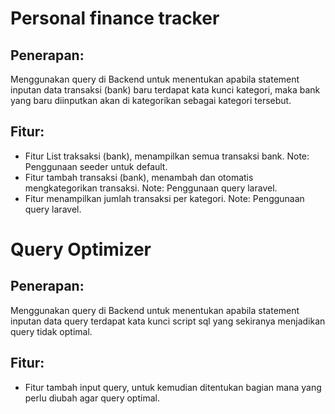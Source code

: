 # Personal finance tracker
## Penerapan:
Menggunakan query di Backend untuk menentukan apabila statement inputan data transaksi (bank) baru terdapat kata kunci kategori, maka bank yang baru diinputkan akan di kategorikan sebagai kategori tersebut.
## Fitur:
- Fitur List traksaksi (bank), menampilkan semua transaksi bank. Note: Penggunaan seeder untuk default.
- Fitur tambah  transaksi (bank), menambah dan otomatis mengkategorikan transaksi. Note: Penggunaan query laravel.
- Fitur menampilkan jumlah transaksi per kategori.  Note: Penggunaan query laravel.

# Query Optimizer
## Penerapan:
Menggunakan query di Backend untuk menentukan apabila statement inputan data query terdapat kata kunci script sql yang sekiranya menjadikan query tidak optimal.
## Fitur:
- Fitur tambah  input query, untuk kemudian ditentukan bagian mana yang perlu diubah agar query optimal. 
